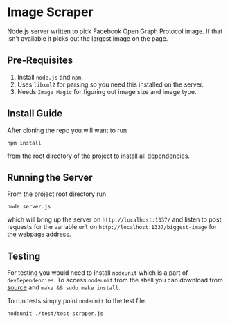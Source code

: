 Image Scraper
=============
Node.js server written to pick Facebook Open Graph Protocol image. If that isn't available it picks out the largest image on the page.

Pre-Requisites
--------------
 1. Install `node.js` and `npm`.
 2. Uses `libxml2` for parsing so you need this installed on the server.
 3. Needs `Image Magic` for figuring out image size and image type.

Install Guide
-------------
After cloning the repo you will want to run

    npm install

from the root directory of the project to install all dependencies.

Running the Server
------------------
From the project root directory run

    node server.js

which will bring up the server on `http://localhost:1337/` and listen to post requests for the variable `url` on `http://localhost:1337/biggest-image` for the webpage address.

Testing
-------
For testing you would need to install `nodeunit` which is a part of `devDependencies`. To access `nodeunit` from the shell you can download from [source](https://github.com/caolan/nodeunit) and `make && sudo make install`.

To run tests simply point `nodeunit` to the test file.

    nodeunit ./test/test-scraper.js